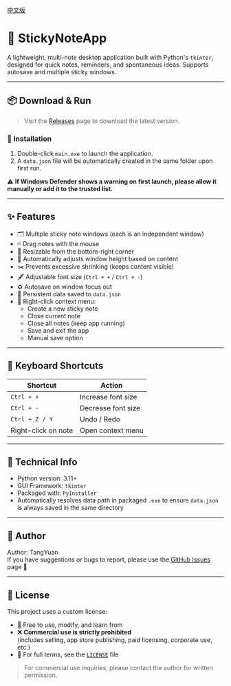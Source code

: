 [中文版](./README.zh-TW.md)
# 📝 StickyNoteApp

A lightweight, multi-note desktop application built with Python's `tkinter`, designed for quick notes, reminders, and spontaneous ideas. Supports autosave and multiple sticky windows.

---

## 📦 Download & Run

> Visit the [Releases](https://github.com/DanDingTangYuan/Sticky-Note/releases) page to download the latest version.

### 🔧 Installation

1. Double-click `main.exe` to launch the application.  
2. A `data.json` file will be automatically created in the same folder upon first run.

⚠️ **If Windows Defender shows a warning on first launch, please allow it manually or add it to the trusted list.**

---

## ✨ Features

- 🗂 Multiple sticky note windows (each is an independent window)
- 🖱 Drag notes with the mouse
- 🔲 Resizable from the bottom-right corner
- 📐 Automatically adjusts window height based on content
- ✂️ Prevents excessive shrinking (keeps content visible)
- 🖋 Adjustable font size (`Ctrl + +` / `Ctrl + -`)
- ♻️ Autosave on window focus out
- 💾 Persistent data saved to `data.json`
- 📑 Right-click context menu:
  - Create a new sticky note
  - Close current note
  - Close all notes (keep app running)
  - Save and exit the app
  - Manual save option

---

## 🧠 Keyboard Shortcuts

| Shortcut            | Action              |
|---------------------|---------------------|
| `Ctrl + +`          | Increase font size  |
| `Ctrl + -`          | Decrease font size  |
| `Ctrl + Z / Y`      | Undo / Redo         |
| Right-click on note | Open context menu   |

---

## 🧪 Technical Info

- Python version: 3.11+
- GUI Framework: `tkinter`
- Packaged with: `PyInstaller`
- Automatically resolves data path in packaged `.exe` to ensure `data.json` is always saved in the same directory

---

## 👤 Author

Author: TangYuan  
If you have suggestions or bugs to report, please use the [GitHub Issues](https://github.com/DanDingTangYuan/Sticky-Note/issues) page 🙌

---

## 📜 License

This project uses a custom license:

- 📂 Free to use, modify, and learn from  
- ❌ **Commercial use is strictly prohibited**  
  (includes selling, app store publishing, paid licensing, corporate use, etc.)
- 📄 For full terms, see the [`LICENSE`](./LICENSE) file  
> For commercial use inquiries, please contact the author for written permission.
